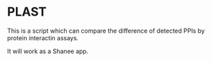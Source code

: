 # PLAST

This is a script which can compare the difference of detected PPIs by protein interactin assays.

It will work as a Shanee app.
